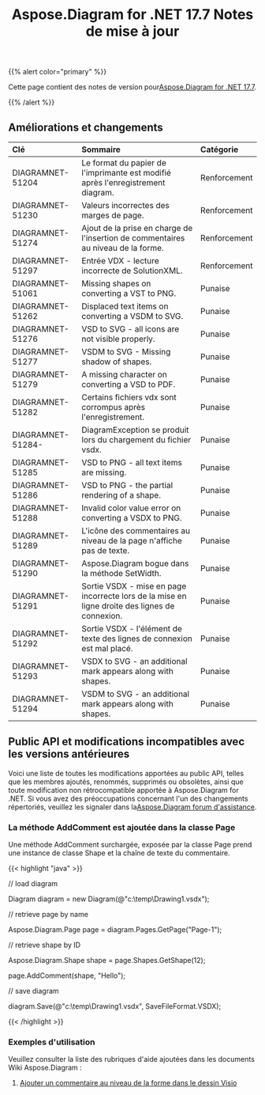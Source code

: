 ﻿---
title: Aspose.Diagram for .NET 17.7 Notes de mise à jour
type: docs
weight: 60
url: /fr/net/aspose-diagram-for-net-17-7-release-notes/
---
{{% alert color="primary" %}} 

 Cette page contient des notes de version pour[Aspose.Diagram for .NET 17.7](https://www.nuget.org/packages/Aspose.Diagram/17.7.0).

{{% /alert %}} 
## **Améliorations et changements**

|**Clé**|**Sommaire**|**Catégorie**|
|:- |:- |:- |
|DIAGRAMNET-51204|Le format du papier de l'imprimante est modifié après l'enregistrement diagram.|Renforcement|
|DIAGRAMNET-51230|Valeurs incorrectes des marges de page.|Renforcement|
|DIAGRAMNET-51274|Ajout de la prise en charge de l'insertion de commentaires au niveau de la forme.|Renforcement|
|DIAGRAMNET-51297|Entrée VDX - lecture incorrecte de SolutionXML.|Renforcement|
|DIAGRAMNET-51061|Missing shapes on converting a VST to PNG.|Punaise|
|DIAGRAMNET-51262|Displaced text items on converting a VSDM to SVG.|Punaise|
|DIAGRAMNET-51276|VSD to SVG - all icons are not visible properly.|Punaise|
|DIAGRAMNET-51277|VSDM to SVG - Missing shadow of shapes.|Punaise|
|DIAGRAMNET-51279|A missing character on converting a VSD to PDF.|Punaise|
|DIAGRAMNET-51282|Certains fichiers vdx sont corrompus après l'enregistrement.|Punaise|
|DIAGRAMNET-51284-|DiagramException se produit lors du chargement du fichier vsdx.|Punaise|
|DIAGRAMNET-51285|VSD to PNG - all text items are missing.|Punaise|
|DIAGRAMNET-51286|VSD to PNG - the partial rendering of a shape.|Punaise|
|DIAGRAMNET-51288|Invalid color value error on converting a VSDX to PNG.|Punaise|
|DIAGRAMNET-51289|L'icône des commentaires au niveau de la page n'affiche pas de texte.|Punaise|
|DIAGRAMNET-51290|Aspose.Diagram bogue dans la méthode SetWidth.|Punaise|
|DIAGRAMNET-51291|Sortie VSDX - mise en page incorrecte lors de la mise en ligne droite des lignes de connexion.|Punaise|
|DIAGRAMNET-51292|Sortie VSDX - l'élément de texte des lignes de connexion est mal placé.|Punaise|
|DIAGRAMNET-51293|VSDX to SVG - an additional mark appears along with shapes.|Punaise|
|DIAGRAMNET-51294|VSDM to SVG - an additional mark appears along with shapes.|Punaise|
## **Public API et modifications incompatibles avec les versions antérieures**
Voici une liste de toutes les modifications apportées au public API, telles que les membres ajoutés, renommés, supprimés ou obsolètes, ainsi que toute modification non rétrocompatible apportée à Aspose.Diagram for .NET. Si vous avez des préoccupations concernant l'un des changements répertoriés, veuillez les signaler dans la[Aspose.Diagram forum d'assistance](https://forum.aspose.com/c/diagram/17).
### **La méthode AddComment est ajoutée dans la classe Page**
Une méthode AddComment surchargée, exposée par la classe Page prend une instance de classe Shape et la chaîne de texte du commentaire.

{{< highlight "java" >}}

 // load diagram

Diagram diagram = new Diagram(@"c:\temp\Drawing1.vsdx");

// retrieve page by name

Aspose.Diagram.Page page = diagram.Pages.GetPage("Page-1");

// retrieve shape by ID

Aspose.Diagram.Shape shape = page.Shapes.GetShape(12);

page.AddComment(shape, "Hello");

// save diagram

diagram.Save(@"c:\temp\Drawing1.vsdx", SaveFileFormat.VSDX);

{{< /highlight >}}
### **Exemples d'utilisation**
Veuillez consulter la liste des rubriques d'aide ajoutées dans les documents Wiki Aspose.Diagram :

1. [Ajouter un commentaire au niveau de la forme dans le dessin Visio](/diagram/fr/net/working-with-comments/#workingwithcomments-addashape-levelcommentinvisiodrawing)
